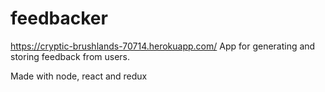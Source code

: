 # feedbacker
https://cryptic-brushlands-70714.herokuapp.com/
App for generating and storing feedback from users.

Made with node, react and redux
